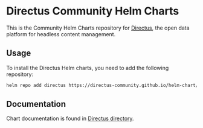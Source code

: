 # Directus Community Helm Charts

This is the Community Helm Charts repository for [Directus](https://directus.io/), the open data platform for headless content management.

## Usage

To install the Directus Helm charts, you need to add the following repository:

```sh
helm repo add directus https://directus-community.github.io/helm-chart/
```

## Documentation

Chart documentation is found in [Directus directory](charts/directus/README.md).
